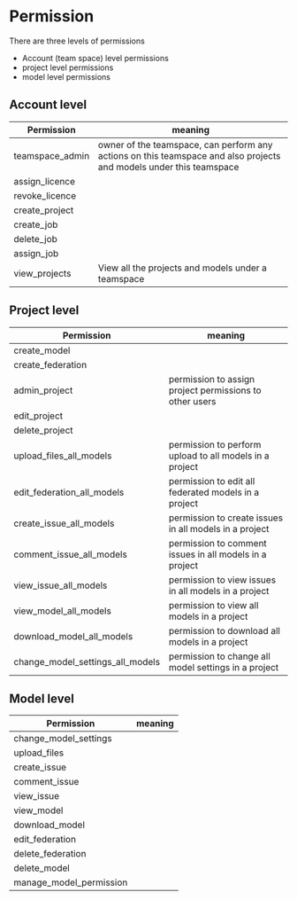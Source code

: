 # Permission

There are three levels of permissions

* Account (team space) level permissions
* project level permissions
* model level permissions

## Account level

Permission       | meaning
-----------------|--------------- 
teamspace_admin  | owner of the teamspace, can perform any actions on this teamspace and also projects and models under this teamspace
assign_licence   |
revoke_licence   |
create_project   |
create_job       |
delete_job       |
assign_job       |
view_projects    | View all the projects and models under a teamspace

## Project level

Permission       | meaning
-----------------|--------------- 
create_model     |
create_federation|
admin_project    | permission to assign project permissions to other users
edit_project     |
delete_project   |
upload_files_all_models	|  permission to perform upload to all models in a project
edit_federation_all_models | permission to edit all federated models in a project
create_issue_all_models | permission to create issues in all models in a project
comment_issue_all_models | permission to comment issues in all models in a project
view_issue_all_models | permission to view issues in all models in a project
view_model_all_models | permission to view all models in a project
download_model_all_models | permission to download all models in a project
change_model_settings_all_models | permission to change all model settings in a project

## Model level
Permission       | meaning
-----------------|--------------- 
change_model_settings|
upload_files|
create_issue|
comment_issue|
view_issue|
view_model|
download_model|
edit_federation|
delete_federation|
delete_model|
manage_model_permission|